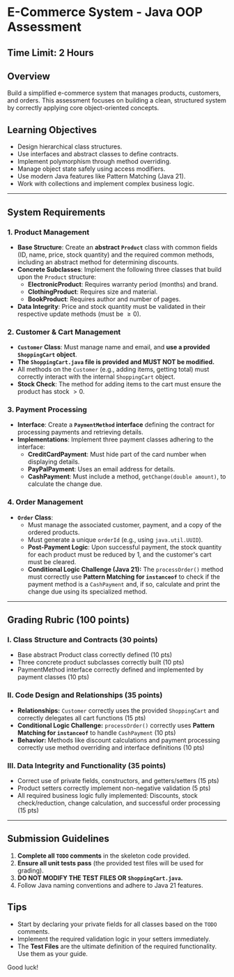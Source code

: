 # E-Commerce System - Java OOP Assessment

## Time Limit: 2 Hours

## Overview
Build a simplified e-commerce system that manages products, customers, and orders. This assessment focuses on building a clean, structured system by correctly applying core object-oriented concepts.

## Learning Objectives
- Design hierarchical class structures.
- Use interfaces and abstract classes to define contracts.
- Implement polymorphism through method overriding.
- Manage object state safely using access modifiers.
- Use modern Java features like Pattern Matching (Java 21).
- Work with collections and implement complex business logic.

---

## System Requirements

### 1. Product Management
- **Base Structure**: Create an **abstract `Product`** class with common fields (ID, name, price, stock quantity) and the required common methods, including an abstract method for determining discounts.
- **Concrete Subclasses**: Implement the following three classes that build upon the `Product` structure:
    - **ElectronicProduct**: Requires warranty period (months) and brand.
    - **ClothingProduct**: Requires size and material.
    - **BookProduct**: Requires author and number of pages.
- **Data Integrity**: Price and stock quantity must be validated in their respective update methods (must be $\ge 0$).

### 2. Customer & Cart Management
- **`Customer` Class**: Must manage name and email, and **use a provided `ShoppingCart` object**.
- **The `ShoppingCart.java` file is provided and MUST NOT be modified.**
- All methods on the `Customer` (e.g., adding items, getting total) must correctly interact with the internal `ShoppingCart` object.
- **Stock Check**: The method for adding items to the cart must ensure the product has stock $> 0$.

### 3. Payment Processing
- **Interface**: Create a **`PaymentMethod` interface** defining the contract for processing payments and retrieving details.
- **Implementations**: Implement three payment classes adhering to the interface:
    - **CreditCardPayment**: Must hide part of the card number when displaying details.
    - **PayPalPayment**: Uses an email address for details.
    - **CashPayment**: Must include a method, `getChange(double amount)`, to calculate the change due.

### 4. Order Management
- **`Order` Class**:
    - Must manage the associated customer, payment, and a copy of the ordered products.
    - Must generate a unique `orderId` (e.g., using `java.util.UUID`).
    - **Post-Payment Logic**: Upon successful payment, the stock quantity for each product must be reduced by 1, and the customer's cart must be cleared.
    - **Conditional Logic Challenge (Java 21):** The `processOrder()` method must correctly use **Pattern Matching for `instanceof`** to check if the payment method is a `CashPayment` and, if so, calculate and print the change due using its specialized method.

---

## Grading Rubric (100 points)

### I. Class Structure and Contracts (30 points)
- Base abstract Product class correctly defined (10 pts)
- Three concrete product subclasses correctly built (10 pts)
- PaymentMethod interface correctly defined and implemented by payment classes (10 pts)

### II. Code Design and Relationships (35 points)
- **Relationships:** `Customer` correctly uses the provided `ShoppingCart` and correctly delegates all cart functions (15 pts)
- **Conditional Logic Challenge:** `processOrder()` correctly uses **Pattern Matching for `instanceof`** to handle `CashPayment` (10 pts)
- **Behavior:** Methods like discount calculations and payment processing correctly use method overriding and interface definitions (10 pts)

### III. Data Integrity and Functionality (35 points)
- Correct use of private fields, constructors, and getters/setters (15 pts)
- Product setters correctly implement non-negative validation (5 pts)
- All required business logic fully implemented: Discounts, stock check/reduction, change calculation, and successful order processing (15 pts)

---

## Submission Guidelines
1. **Complete all `TODO` comments** in the skeleton code provided.
2. **Ensure all unit tests pass** (the provided test files will be used for grading).
3. **DO NOT MODIFY THE TEST FILES OR `ShoppingCart.java`.**
4. Follow Java naming conventions and adhere to Java 21 features.

## Tips
- Start by declaring your private fields for all classes based on the `TODO` comments.
- Implement the required validation logic in your setters immediately.
- The **Test Files** are the ultimate definition of the required functionality. Use them as your guide.

Good luck!
